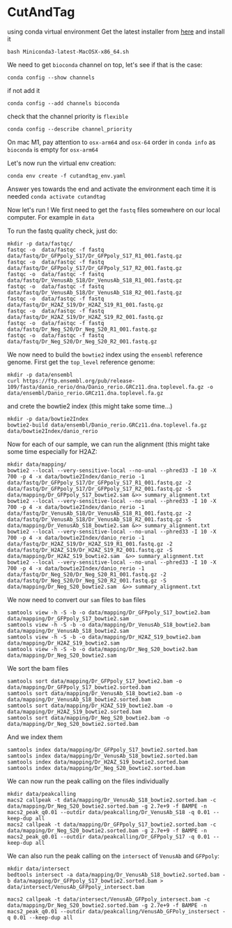 # CutAndTag
using conda virtual environment
Get the latest installer from [here](https://repo.anaconda.com/miniconda/Miniconda3-latest-MacOSX-x86_64.sh) and install it

```shell
bash Miniconda3-latest-MacOSX-x86_64.sh
```

We need to get `bioconda` channel on top, let's see if that is the case:

```shell
conda config --show channels
```

if not add it
```shell
conda config --add channels bioconda
```

check that the channel priority is `flexible`
```shell
conda config --describe channel_priority
```

On mac M1, pay attention to `osx-arm64` and `osx-64` order in `conda info` as `bioconda` is empty for `osx-arm64`

Let's now run the virtual env creation:

```shell
conda env create -f cutandtag_env.yaml
```

Answer yes towards the end and activate the environment each time it is needed `conda activate cutandtag`


Now let's run !
We first need to get the `fastq` files somewhere on our local computer. For example in `data`

To run the fastq quality check, just do:
```shell
mkdir -p data/fastqc/
fastqc -o  data/fastqc -f fastq data/fastq/Dr_GFPpoly_S17/Dr_GFPpoly_S17_R1_001.fastq.gz
fastqc -o  data/fastqc -f fastq data/fastq/Dr_GFPpoly_S17/Dr_GFPpoly_S17_R2_001.fastq.gz
fastqc -o  data/fastqc -f fastq data/fastq/Dr_VenusAb_S18/Dr_VenusAb_S18_R1_001.fastq.gz
fastqc -o  data/fastqc -f fastq data/fastq/Dr_VenusAb_S18/Dr_VenusAb_S18_R2_001.fastq.gz
fastqc -o  data/fastqc -f fastq data/fastq/Dr_H2AZ_S19/Dr_H2AZ_S19_R1_001.fastq.gz
fastqc -o  data/fastqc -f fastq data/fastq/Dr_H2AZ_S19/Dr_H2AZ_S19_R2_001.fastq.gz
fastqc -o  data/fastqc -f fastq data/fastq/Dr_Neg_S20/Dr_Neg_S20_R1_001.fastq.gz
fastqc -o  data/fastqc -f fastq data/fastq/Dr_Neg_S20/Dr_Neg_S20_R2_001.fastq.gz
```

We now need to build the `bowtie2` index using the `ensembl` reference genome.
First get the `top_level` reference genome:

```shell
mkdir -p data/ensembl
curl https://ftp.ensembl.org/pub/release-109/fasta/danio_rerio/dna/Danio_rerio.GRCz11.dna.toplevel.fa.gz -o data/ensembl/Danio_rerio.GRCz11.dna.toplevel.fa.gz
```

and crete the bowtie2 index (this might take some time...)

```shell
mkdir -p data/bowtie2Index
bowtie2-build data/ensembl/Danio_rerio.GRCz11.dna.toplevel.fa.gz data/bowtie2Index/danio_rerio
```

Now for each of our sample, we can run the alignment  (this might take some time especially for H2AZ:

```shell
mkdir data/mapping/
bowtie2 --local --very-sensitive-local --no-unal --phred33 -I 10 -X 700 -p 4 -x data/bowtie2Index/danio_rerio -1 data/fastq/Dr_GFPpoly_S17/Dr_GFPpoly_S17_R1_001.fastq.gz -2 data/fastq/Dr_GFPpoly_S17/Dr_GFPpoly_S17_R2_001.fastq.gz -S data/mapping/Dr_GFPpoly_S17_bowtie2.sam &>> summary_alignment.txt
bowtie2 --local --very-sensitive-local --no-unal --phred33 -I 10 -X 700 -p 4 -x data/bowtie2Index/danio_rerio -1 data/fastq/Dr_VenusAb_S18/Dr_VenusAb_S18_R1_001.fastq.gz -2 data/fastq/Dr_VenusAb_S18/Dr_VenusAb_S18_R2_001.fastq.gz -S data/mapping/Dr_VenusAb_S18_bowtie2.sam &>> summary_alignment.txt
bowtie2 --local --very-sensitive-local --no-unal --phred33 -I 10 -X 700 -p 4 -x data/bowtie2Index/danio_rerio -1 data/fastq/Dr_H2AZ_S19/Dr_H2AZ_S19_R1_001.fastq.gz -2 data/fastq/Dr_H2AZ_S19/Dr_H2AZ_S19_R2_001.fastq.gz -S data/mapping/Dr_H2AZ_S19_bowtie2.sam  &>> summary_alignment.txt
bowtie2 --local --very-sensitive-local --no-unal --phred33 -I 10 -X 700 -p 4 -x data/bowtie2Index/danio_rerio -1 data/fastq/Dr_Neg_S20/Dr_Neg_S20_R1_001.fastq.gz -2 data/fastq/Dr_Neg_S20/Dr_Neg_S20_R2_001.fastq.gz -S data/mapping/Dr_Neg_S20_bowtie2.sam  &>> summary_alignment.txt
```

We now need to convert our `sam` files to `bam` files
```shell
samtools view -h -S -b -o data/mapping/Dr_GFPpoly_S17_bowtie2.bam data/mapping/Dr_GFPpoly_S17_bowtie2.sam
samtools view -h -S -b -o data/mapping/Dr_VenusAb_S18_bowtie2.bam data/mapping/Dr_VenusAb_S18_bowtie2.sam
samtools view -h -S -b -o data/mapping/Dr_H2AZ_S19_bowtie2.bam data/mapping/Dr_H2AZ_S19_bowtie2.sam
samtools view -h -S -b -o data/mapping/Dr_Neg_S20_bowtie2.bam data/mapping/Dr_Neg_S20_bowtie2.sam
```

We sort the bam files
```shell
samtools sort data/mapping/Dr_GFPpoly_S17_bowtie2.bam -o data/mapping/Dr_GFPpoly_S17_bowtie2.sorted.bam
samtools sort data/mapping/Dr_VenusAb_S18_bowtie2.bam -o data/mapping/Dr_VenusAb_S18_bowtie2.sorted.bam
samtools sort data/mapping/Dr_H2AZ_S19_bowtie2.bam -o data/mapping/Dr_H2AZ_S19_bowtie2.sorted.bam
samtools sort data/mapping/Dr_Neg_S20_bowtie2.bam -o data/mapping/Dr_Neg_S20_bowtie2.sorted.bam
```

And we index them
```shell
samtools index data/mapping/Dr_GFPpoly_S17_bowtie2.sorted.bam
samtools index data/mapping/Dr_VenusAb_S18_bowtie2.sorted.bam
samtools index data/mapping/Dr_H2AZ_S19_bowtie2.sorted.bam
samtools index data/mapping/Dr_Neg_S20_bowtie2.sorted.bam
```

We can now run the peak calling on the files individually
```shell
mkdir data/peakcalling
macs2 callpeak -t data/mapping/Dr_VenusAb_S18_bowtie2.sorted.bam -c data/mapping/Dr_Neg_S20_bowtie2.sorted.bam -g 2.7e+9 -f BAMPE -n macs2_peak_q0.01 --outdir data/peakcalling/Dr_VenusAb_S18 -q 0.01 --keep-dup all
macs2 callpeak -t data/mapping/Dr_GFPpoly_S17_bowtie2.sorted.bam -c data/mapping/Dr_Neg_S20_bowtie2.sorted.bam -g 2.7e+9 -f BAMPE -n macs2_peak_q0.01 --outdir data/peakcalling/Dr_GFPpoly_S17 -q 0.01 --keep-dup all
```


We can also run the peak calling on the `intersect` of `VenusAb` and `GFPpoly`:
```shell
mkdir data/intersect
bedtools intersect -a data/mapping/Dr_VenusAb_S18_bowtie2.sorted.bam -b data/mapping/Dr_GFPpoly_S17_bowtie2.sorted.bam > data/intersect/VenusAb_GFPpoly_intersect.bam

macs2 callpeak -t data/intersect/VenusAb_GFPpoly_intersect.bam -c data/mapping/Dr_Neg_S20_bowtie2.sorted.bam -g 2.7e+9 -f BAMPE -n macs2_peak_q0.01 --outdir data/peakcalling/VenusAb_GFPoly_instersect -q 0.01 --keep-dup all
```


